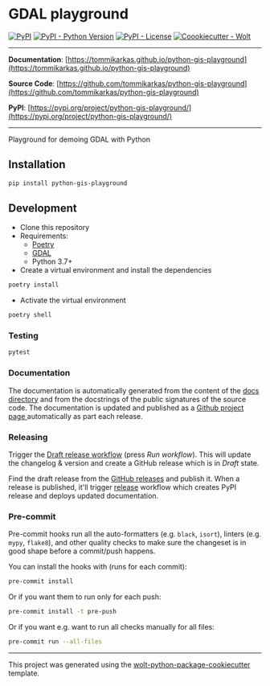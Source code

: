 # GDAL playground

[![PyPI](https://img.shields.io/pypi/v/python-gis-playground?style=flat-square)](https://pypi.python.org/pypi/python-gis-playground/)
[![PyPI - Python Version](https://img.shields.io/pypi/pyversions/python-gis-playground?style=flat-square)](https://pypi.python.org/pypi/python-gis-playground/)
[![PyPI - License](https://img.shields.io/pypi/l/python-gis-playground?style=flat-square)](https://pypi.python.org/pypi/python-gis-playground/)
[![Coookiecutter - Wolt](https://img.shields.io/badge/cookiecutter-Wolt-00c2e8?style=flat-square&logo=cookiecutter&logoColor=D4AA00&link=https://github.com/woltapp/wolt-python-package-cookiecutter)](https://github.com/woltapp/wolt-python-package-cookiecutter)


---

**Documentation**: [https://tommikarkas.github.io/python-gis-playground](https://tommikarkas.github.io/python-gis-playground)

**Source Code**: [https://github.com/tommikarkas/python-gis-playground](https://github.com/tommikarkas/python-gis-playground)

**PyPI**: [https://pypi.org/project/python-gis-playground/](https://pypi.org/project/python-gis-playground/)

---

Playground for demoing GDAL with Python

## Installation

```sh
pip install python-gis-playground
```

## Development

* Clone this repository
* Requirements:
  * [Poetry](https://python-poetry.org/)
  * [GDAL](https://gdal.org/)
  * Python 3.7+
* Create a virtual environment and install the dependencies

```sh
poetry install
```

* Activate the virtual environment

```sh
poetry shell
```

### Testing

```sh
pytest
```

### Documentation

The documentation is automatically generated from the content of the [docs directory](./docs) and from the docstrings
 of the public signatures of the source code. The documentation is updated and published as a [Github project page
 ](https://pages.github.com/) automatically as part each release.

### Releasing

Trigger the [Draft release workflow](https://github.com/tommikarkas/python-gis-playground/actions/workflows/draft_release.yml)
(press _Run workflow_). This will update the changelog & version and create a GitHub release which is in _Draft_ state.

Find the draft release from the
[GitHub releases](https://github.com/tommikarkas/python-gis-playground/releases) and publish it. When
 a release is published, it'll trigger [release](https://github.com/tommikarkas/python-gis-playground/blob/master/.github/workflows/release.yml) workflow which creates PyPI
 release and deploys updated documentation.

### Pre-commit

Pre-commit hooks run all the auto-formatters (e.g. `black`, `isort`), linters (e.g. `mypy`, `flake8`), and other quality
 checks to make sure the changeset is in good shape before a commit/push happens.

You can install the hooks with (runs for each commit):

```sh
pre-commit install
```

Or if you want them to run only for each push:

```sh
pre-commit install -t pre-push
```

Or if you want e.g. want to run all checks manually for all files:

```sh
pre-commit run --all-files
```

---

This project was generated using the [wolt-python-package-cookiecutter](https://github.com/woltapp/wolt-python-package-cookiecutter) template.
